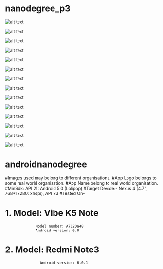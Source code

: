 # nanodegree_p3

![alt text](screenshots/log.png "Description goes here")

![alt text](screenshots/quizlogo.png "Description goes here")

![alt text](screenshots/image1.jpg "Description goes here")

![alt text](screenshots/image2.jpg "Description goes here")

![alt text](screenshots/image3.jpg "Description goes here")

![alt text](screenshots/image4.jpg "Description goes here")

![alt text](screenshots/image5.jpg "Description goes here")

![alt text](screenshots/image6.jpg "Description goes here")

![alt text](screenshots/image7.jpg "Description goes here")

![alt text](screenshots/image8.jpg "Description goes here")

![alt text](screenshots/image9.jpg "Description goes here")

![alt text](screenshots/image10.jpg "Description goes here")

![alt text](screenshots/image11.jpg "Description goes here")

![alt text](screenshots/image12.jpg "Description goes here")
# androidnanodegree
#Images used may belong to different organisations.
#App Logo belongs to some real world organisation.
#App Name belong to real world organisation.
#MinSdk: API 21: Android 5.0 (Lolipop)
#Target Devide:- Nexus 4 (4.7", 768*12280: xhdpi), API 23
#Tested On-
#         1. Model: Vibe K5 Note
                  Model number: A7020a48
                  Android version: 6.0
          
#          2. Model: Redmi Note3 
                    Android version: 6.0.1

